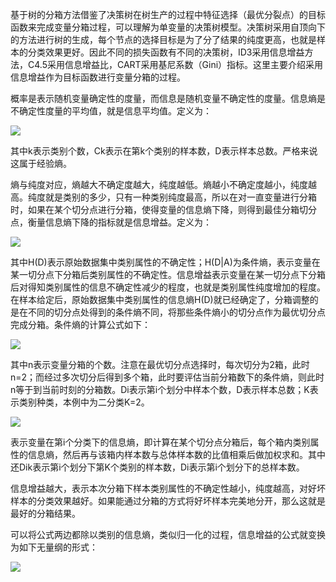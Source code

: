 基于树的分箱方法借鉴了决策树在树生产的过程中特征选择（最优分裂点）的目标函数来完成变量分箱过程，可以理解为单变量的决策树模型。决策树采用自顶向下的方法进行树的生成，每个节点的选择目标是为了分了结果的纯度更高，也就是样本的分类效果更好。因此不同的损失函数有不同的决策树，ID3采用信息增益方法，C4.5采用信息增益比，CART采用基尼系数（Gini）指标。这里主要介绍采用信息增益作为目标函数进行变量分箱的过程。

概率是表示随机变量确定性的度量，而信息是随机变量不确定性的度量。信息熵是不确定性度量的平均值，就是信息平均值。定义为：

![](https://pic3.zhimg.com/80/v2-0c5f9274675e9c83f2bba2f5268f40aa_720w.webp)

其中k表示类别个数，Ck表示在第k个类别的样本数，D表示样本总数。严格来说这属于经验熵。

熵与纯度对应，熵越大不确定度越大，纯度越低。熵越小不确定度越小，纯度越高。纯度就是类别的多少，只有一种类别纯度最高，所以在对一直变量进行分箱时，如果在某个切分点进行分箱，使得变量的信息熵下降，则得到最佳分箱切分点，衡量信息熵下降的指标就是信息增益。定义为：

![](https://pic1.zhimg.com/80/v2-404601c6db369451610b48ed46c844e8_720w.webp)

其中H\(D\)表示原始数据集中类别属性的不确定性；H\(D\|A\)为条件熵，表示变量在某一切分点下分箱后类别属性的不确定性。信息增益表示变量在某一切分点下分箱后对得知类别属性的信息不确定性减少的程度，也就是类别属性纯度增加的程度。在样本给定后，原始数据集中类别属性的信息熵H\(D\)就已经确定了，分箱调整的是在不同的切分点处得到的条件熵不同，将那些条件熵小的切分点作为最优切分点完成分箱。条件熵的计算公式如下：

![](https://pic3.zhimg.com/80/v2-175e9ee5e9f47d385b4a1330b3986476_720w.webp)

其中n表示变量分箱的个数。注意在最优切分点选择时，每次切分为2箱，此时n=2；而经过多次切分后得到多个箱，此时要评估当前分箱数下的条件熵，则此时n等于到当前时刻的分箱数。Di表示第i个划分中样本个数，D表示样本总数；K表示类别种类，本例中为二分类K=2。

![](https://pic3.zhimg.com/80/v2-19e150b565653a1d3e68a42cd9706aaa_720w.webp)

表示变量在第i个分类下的信息熵，即计算在某个切分点分箱后，每个箱内类别属性的信息熵，然后再与该箱内样本数与总体样本数的比值相乘后做加权求和。其中还Dik表示第i个划分下第K个类别的样本数，Di表示第i个划分下的总样本数。

信息增益越大，表示本次分箱下样本类别属性的不确定性越小，纯度越高，对好坏样本的分类效果越好。如果能通过分箱的方式将好坏样本完美地分开，那么这就是最好的分箱结果。

可以将公式两边都除以类别的信息熵，类似归一化的过程，信息增益的公式就变换为如下无量纲的形式：

![](https://pic4.zhimg.com/80/v2-a759221731000c981bd17128a03bb6d7_720w.webp)

